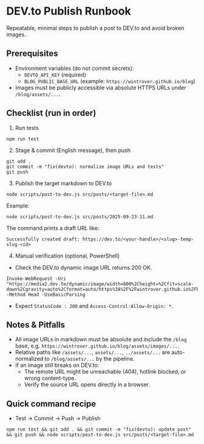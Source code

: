 # DEV.to Publish Runbook

Repeatable, minimal steps to publish a post to DEV.to and avoid broken images.

## Prerequisites
- Environment variables (do not commit secrets):
  - `DEVTO_API_KEY` (required)
  - `BLOG_PUBLIC_BASE_URL` (example: `https://wintrover.github.io/blog`)
- Images must be publicly accessible via absolute HTTPS URLs under `/blog/assets/...`.

## Checklist (run in order)
1) Run tests
```
npm run test
```

2) Stage & commit (English message), then push
```
git add .
git commit -m "fix(devto): normalize image URLs and tests"
git push
```

3) Publish the target markdown to DEV.to
```
node scripts/post-to-dev.js src/posts/<target-file>.md
```
Example:
```
node scripts/post-to-dev.js src/posts/2025-09-23-11.md
```
The command prints a draft URL like:
```
Successfully created draft: https://dev.to/<your-handle>/<slug>-temp-slug-<id>
```

4) Manual verification (optional, PowerShell)
- Check the DEV.to dynamic image URL returns 200 OK.
```
Invoke-WebRequest -Uri "https://media2.dev.to/dynamic/image/width=800%2Cheight=%2Cfit=scale-down%2Cgravity=auto%2Cformat=auto/https%3A%2F%2Fwintrover.github.io%2Fblog%2Fassets%2Fimages%2F<PATH>" -Method Head -UseBasicParsing
```
- Expect `StatusCode : 200` and `Access-Control-Allow-Origin: *`.

## Notes & Pitfalls
- All image URLs in markdown must be absolute and include the `/blog` base, e.g. `https://wintrover.github.io/blog/assets/images/...`.
- Relative paths like `/assets/...`, `assets/...`, `../assets/...` are auto-normalized to `/blog/assets/...` by the pipeline.
- If an image still breaks on DEV.to:
  - The remote URL might be unreachable (404), hotlink blocked, or wrong content-type.
  - Verify the source URL opens directly in a browser.

## Quick command recipe
- Test → Commit → Push → Publish
```
npm run test && git add . && git commit -m "fix(devto): update post" && git push && node scripts/post-to-dev.js src/posts/<target-file>.md
```
